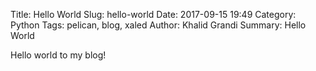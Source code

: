 Title: Hello World
Slug: hello-world
Date: 2017-09-15 19:49
Category: Python
Tags: pelican, blog, xaled
Author: Khalid Grandi
Summary: Hello World

Hello world to my blog!
